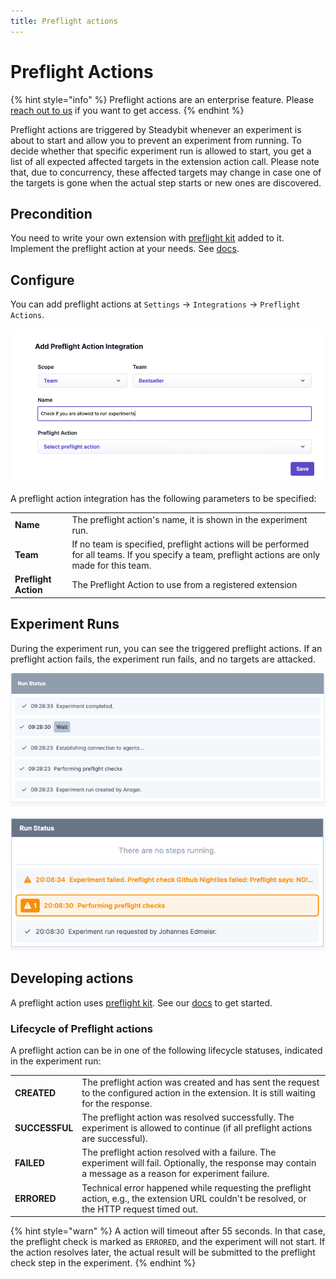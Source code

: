 ```yaml
---
title: Preflight actions
---
```


# Preflight Actions

{% hint style="info" %}
Preflight actions are an enterprise feature. Please [reach out to us](https://steadybit.com/contact) if you want to get access.
{% endhint %}

Preflight actions are triggered by Steadybit whenever an experiment is about to start and allow you to prevent an experiment from running.
To decide whether that specific experiment run is allowed to start, you get a list of all expected affected targets in the extension action call.
Please note that, due to concurrency, these affected targets may change in case one of the targets is gone when the actual step starts or new ones are
discovered.


## Precondition

You need to write your own extension with [preflight kit](https://github.com/steadybit/preflight-kit) added to it.
Implement the preflight action at your needs. See [docs](https://github.com/steadybit/preflight-kit/blob/main/docs/preflight-api.md).

## Configure


You can add preflight actions at `Settings` -> `Integrations` -> `Preflight Actions`.

![Add Preflight Action Integration](addPreflightAction.png)

A preflight action integration has the following parameters to be specified:

|                      |                                                                                                                                                   |
|----------------------|---------------------------------------------------------------------------------------------------------------------------------------------------|
| **Name**             | The preflight action's name, it is shown in the experiment run.                                                                                   |
| **Team**             | If no team is specified, preflight actions will be performed for all teams. If you specify a team, preflight actions are only made for this team. |
| **Preflight Action** | The Preflight Action to use from a registered extension                                                                                           |

## Experiment Runs

During the experiment run, you can see the triggered preflight actions.
If an preflight action fails, the experiment run fails, and no targets are attacked.

![Preflight Action Success](prefligtRunStatusSuccess.png)

![Preflight Action Failure - Stopped Experiment Run](prefligtRunStatusFail.png)

## Developing actions

A preflight action uses [preflight kit](https://github.com/steadybit/preflight-kit). 
See our [docs](https://github.com/steadybit/preflight-kit/blob/main/README.md#getting-started) to get started.

### Lifecycle of Preflight actions

A preflight action can be in one of the following lifecycle statuses, indicated in the experiment run:

|                |                                                                                                                                                            |
|----------------|------------------------------------------------------------------------------------------------------------------------------------------------------------|
| **CREATED**    | The preflight action was created and has sent the request to the configured action in the extension. It is still waiting for the response.                 |
| **SUCCESSFUL** | The preflight action was resolved successfully. The experiment is allowed to continue (if all preflight actions are successful).                           |
| **FAILED**     | The preflight action resolved with a failure. The experiment will fail. Optionally, the response may contain a message as a reason for experiment failure. |
| **ERRORED**    | Technical error happened while requesting the preflight action, e.g., the extension URL couldn't be resolved, or the HTTP request timed out.               |

{% hint style="warn" %}
A action will timeout after 55 seconds. In that case, the preflight check is marked as `ERRORED`, and the experiment will not start.
If the action resolves later, the actual result will be submitted to the preflight check step in the experiment.
{% endhint %}

